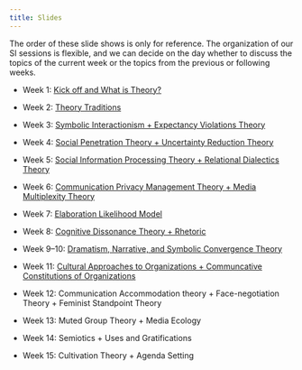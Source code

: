 ```yaml
---
title: Slides
---
```


The order of these slide shows is only for reference. The organization of our SI sessions is flexible, and we can decide on the day whether to discuss the topics of the current week or the topics from the previous or following weeks.

- Week 1: [Kick off and What is Theory?](https://comm2100.kristenjz.com/files/week_1.pdf)

- Week 2: [Theory Traditions](https://comm2100.kristenjz.com/files/week_2.pdf)

- Week 3: [Symbolic Interactionism + Expectancy Violations Theory](https://comm2100.kristenjz.com/files/week_3.pdf)

- Week 4: [Social Penetration Theory + Uncertainty Reduction Theory](https://comm2100.kristenjz.com/files/week_4.pdf)

- Week 5: [Social Information Processing Theory + Relational Dialectics Theory](https://comm2100.kristenjz.com/files/week_5.pdf)

- Week 6: [Communication Privacy Management Theory + Media Multiplexity Theory](https://comm2100.kristenjz.com/files/week_6.pdf)

- Week 7: [Elaboration Likelihood Model](https://comm2100.kristenjz.com/files/week_7.pdf)

- Week 8: [Cognitive Dissonance Theory + Rhetoric](https://comm2100.kristenjz.com/files/week_8.pdf)

- Week 9–10: [Dramatism, Narrative, and Symbolic Convergence Theory](https://comm2100.kristenjz.com/files/week_9.pdf)

- Week 11: [Cultural Approaches to Organizations + Communcative Constitutions of Organizations](https://comm2100.kristenjz.com/files/week_11.pdf)

- Week 12: Communication Accommodation theory + Face-negotiation Theory + Feminist Standpoint Theory

- Week 13: Muted Group Theory + Media Ecology

- Week 14: Semiotics + Uses and Gratifications

- Week 15: Cultivation Theory + Agenda Setting

  





